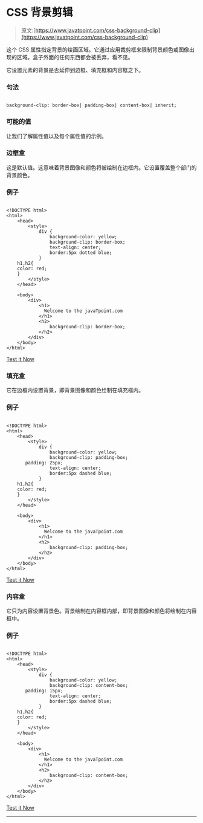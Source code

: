 # CSS 背景剪辑

> 原文:[https://www.javatpoint.com/css-background-clip](https://www.javatpoint.com/css-background-clip)

这个 CSS 属性指定背景的绘画区域。它通过应用裁剪框来限制背景颜色或图像出现的区域。盒子外面的任何东西都会被丢弃，看不见。

它设置元素的背景是否延伸到边框、填充框和内容框之下。

### 句法

```

background-clip: border-box| padding-box| content-box| inherit;

```

### 可能的值

让我们了解属性值以及每个属性值的示例。

### 边框盒

这是默认值。这意味着背景图像和颜色将被绘制在边框内。它设置覆盖整个部门的背景颜色。

### 例子

```

<!DOCTYPE html> 
<html>  
    <head>    
        <style>  
            div {  
                background-color: yellow;  
                background-clip: border-box;  
                text-align: center; 
                border:5px dotted blue; 
            }  
	h1,h2{
	color: red;
	}
        </style>  
    </head> 

    <body>  
        <div>  
            <h1> 
              Welcome to the javaTpoint.com
            </h1>  
            <h2> 
                background-clip: border-box; 
            </h2> 
        </div>  
    </body>  
</html>

```

[Test it Now](https://www.javatpoint.com/oprweb/test.jsp?filename=CSSbackground-clip1)

### 填充盒

它在边框内设置背景，即背景图像和颜色绘制在填充框内。

### 例子

```

<!DOCTYPE html> 
<html>  
    <head>   
        <style>  
            div {  
                background-color: yellow;  
                background-clip: padding-box;  
	   padding: 25px;
                text-align: center; 
                border:5px dashed blue; 
            }  
	h1,h2{
	color: red;
	}
        </style>  
    </head> 

    <body>  
        <div>  
            <h1> 
              Welcome to the javaTpoint.com
            </h1>  
            <h2> 
                background-clip: padding-box; 
            </h2> 
        </div>  
    </body>  
</html>

```

[Test it Now](https://www.javatpoint.com/oprweb/test.jsp?filename=CSSbackground-clip2)

### 内容盒

它只为内容设置背景色。背景绘制在内容框内部，即背景图像和颜色将绘制在内容框中。

### 例子

```

<!DOCTYPE html> 
<html>  
    <head>   
        <style>  
            div {  
                background-color: yellow;  
                background-clip: content-box;  
	   padding: 15px;
                text-align: center; 
                border:5px dashed blue; 
            }  
	h1,h2{
	color: red;
	}
        </style>  
    </head> 

    <body>  
        <div>  
            <h1> 
              Welcome to the javaTpoint.com
            </h1>  
            <h2> 
                background-clip: content-box; 
            </h2> 
        </div>  
    </body>  
</html>

```

[Test it Now](https://www.javatpoint.com/oprweb/test.jsp?filename=CSSbackground-clip3)

* * *